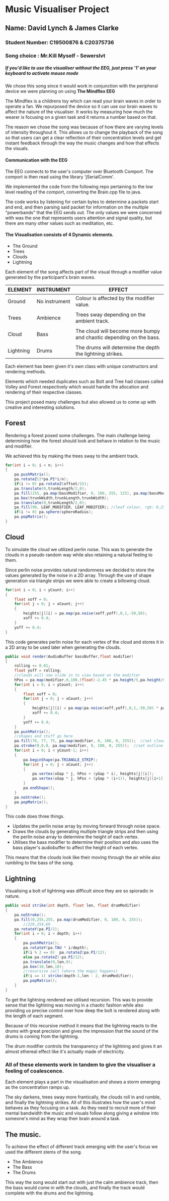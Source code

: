 # Music Visualiser Project

## Name: David Lynch & James Clarke

### Student Number: C19500876 & C20375736

### Song choice : Mr.Kill Myself - Sewerslvt

##### If you'd like to use the visualiser without the EEG, just press '1' on your keyboard to activate mouse mode

We chose this song since it would work in conjunction with the peripheral device we were planning on using __The Mindflex EEG__

The Mindflex is a childrens toy which can read your brain waves in order to operate a fan.
We repurposed the device so it can use our brain waves to affect the nature of the visualiser.
It works by measuring how much the wearer is focusing on a given task and it returns a number based on that.

The reason we chose the song was because of how there are varying levels of intensity throughout it.
This allows us to change the playback of the song so that users can get a clear reflection of their concentration levels and get instant feedback through the way the music changes and how that effects the visuals.

#### Communication with the EEG
The EEG connects to the user's computer over Bluetooth Comport. The comport is then read using the library 'jSerialComm'. 

We implemented the code from the following repo pertaining to the low level reading of the comport, converting the Brain.cpp file to java.

The code works by listening for certain bytes to determine a packets start and end, and then parsing said packet for information on the multiple "powerbands" that the EEG sends out. The only values we were concerned with was the one that represents users attention and signal quality, but there are many other values such as meditation, etc.




#### The Visualisation consists of 4 Dynamic elements.

* The Ground
* Trees
* Clouds
* Lightning

Each element of the song affects part of the visual through a modifier value generated by the participant's brain waves.

| ELEMENT | INSTRUMENT | EFFECT |
|---------|------------|--------|
| Ground  | No instrument | Colour is affected by the modifier value.|
||||
| Trees   | Ambience | Trees sway depending on the ambient track.|
|| | |
| Cloud   | Bass | The cloud will become more bumpy and chaotic depending on the bass.|
|         |      |                                                                    |
|Lightning| Drums | The drums will determine the depth the lightning strikes.|

Each element has been given it's own class with unique constructors and rendering methods.

Elements which needed duplicates such as Bolt and Tree had classes called Volley and Forest respectively which would handle the allocation and rendering of their respective classes.

This project posed many challenges but also allowed us to come up with creative and interesting solutions.

## Forest

Rendering a forest posed some challenges. The main challenge being determining how the forest should look and behave in relation to the music and modifier.

We achieved this by making the trees sway to the ambient track. 
```java
for(int i = 0; i < n; i++)
{
	pa.pushMatrix();
	pa.rotateZ(2*pa.PI*i/n);
	if(i != 0) pa.rotateZ(offset/15);	
	pa.translate(0,trunkLength/2,0);
	pa.fill(255, pa.map(bassModifier, 0, 100, 255, 125), pa.map(bassModifier, 0, 100, 70, 50));  //trunk colour, rgb: 51, 5, 5
	pa.box(trunkWidth,trunkLength,trunkWidth);
	pa.translate(0,trunkLength/2,0);
	pa.fill(90, LEAF_MODIFIER, LEAF_MODIFIER); //leaf colour, rgb: 0,255,0
	if(i != 0) pa.sphere(sphereRadius); 
	pa.popMatrix();
}
```

## Cloud

To simulate the cloud we utilized perlin noise. This was to generate the clouds in a pseudo random way while also retaining a natural feeling to them. 

Since perlin noise provides natural randomness we decided to store the values generated by the noise in a 2D array. Through the use of shape generation via triangle strips we were able to create a billowing cloud.

```java
for(int i = 0; i < yCount; i++)
{
	float xoff = 0;
	for(int j = 0; j < xCount; j++)
	{
		heights[j][i] = pa.map(pa.noise(xoff,yoff),0,1,-50,50);
		xoff += 0.4;
	}
	yoff += 0.4;
}
```
This code generates perlin noise for each vertex of the cloud and stores it in a 2D array to be used later when generating the clouds.

```java
public void render(AudioBuffer bassBuffer,float modifier)
{
	rolling += 0.01;
	float yoff = rolling;
	//clouds will now slide in to view based on the modifier
	hPos = pa.map(modifier,0,100,(float)-2.45 * pa.height/5,pa.height/6);
	for(int i = 0; i < yCount; i++)
	{
		float xoff = 0;
		for(int j = 0; j < xCount; j++)
		{
			heights[j][i] = pa.map(pa.noise(xoff,yoff),0,1,-50,50) * pa.map(bassBuffer.level(),0,0.2f,1,2.5f);
			xoff += 0.4;
		}
		yoff += 0.4;
	}
	pa.pushMatrix();
	//shapes and stuff go here
	pa.fill(76, 77, 75, pa.map(modifier, 0, 100, 0, 255));  //set cloud colour/opacity
	pa.stroke(0,0,0, pa.map(modifier, 0, 100, 0, 255));  //set outline colour
	for(int i = 0; i < yCount-1; i++)
	{
		pa.beginShape(pa.TRIANGLE_STRIP);
		for(int j = 0; j < xCount; j++)
		{
			pa.vertex(xGap * j, hPos + (yGap * i), heights[j][i]);
			pa.vertex(xGap * j, hPos + (yGap * (i+1)), heights[j][i+1]);
		}
		pa.endShape();
	}
	pa.noStroke();
	pa.popMatrix();
}
```

This code does three things.

* Updates the perlin noise array by moving forward through noise space.
* Draws the clouds by generating multiple triangle strips and then using the perlin noise array to determine the height of each vertex.
* Utilises the bass modifier to determine their position and also uses the bass player's audiobuffer to affect the height of each vertex.

This means that the clouds look like their moving through the air while also rumbling to the bass of the song.

## Lightning

Visualising a bolt of lightning was difficult since they are so spioradic in nature.
```java
public void strike(int depth, float len, float drumModifier)
{
	pa.noStroke();
	pa.fill(0,255,255, pa.map(drumModifier, 0, 100, 0, 255));
		//229,254,69
	pa.rotateY(pa.PI/2);
	for(int i = 0; i < depth; i++)
	{
		pa.pushMatrix();
		pa.rotateY(pa.TAU * i/depth);			
		if(i % 2 == 0)	pa.rotateZ(pa.PI/12);
		else pa.rotateZ(-pa.PI/12);
		pa.translate(0,len,0);
		pa.box(10,len,10);
		//recursive call (where the magic happens)
		if(i == 1) strike(depth-1,len - 2, drumModifier);
		pa.popMatrix();
	}
}
```
To get the lightning rendered we utilised recursion. This was to provide sense that the lightning was moving in a chaotic fashion while also providing us precise control over how deep the bolt is rendered along with the length of each segment. 

Because of this recursive method it means that the lightning reacts to the drums with great precision and gives the impression that the sound of the drums is coming from the lightning.

The drum modifier controls the transparency of the lightning and gives it an almost ethereal effect like it's actually made of electricity.

### All of these elements work in tandem to give the visualiser a feeling of coalescence. 

Each element plays a part in the visualisation and shows a storm emerging as the concentration ramps up.

The sky darkens, trees sway more frantically, the clouds roll in and rumble, and finally the lightning strikes.
All of this illustrates how the user's mind behaves as they focusing on a task. 
As they need to recruit more of their mental bandwidth the music and visuals follow along giving a window into someone's mind as they wrap their brain around a task.

## The music.

To achieve the effect of different track emerging with the user's focus we used the different stems of the song.

* The Ambience 
* The Bass
* The Drums

This way the song would start out with just the calm ambience track, then the bass would come in with the clouds, and finally the track would complete with the drums and the lightning.
